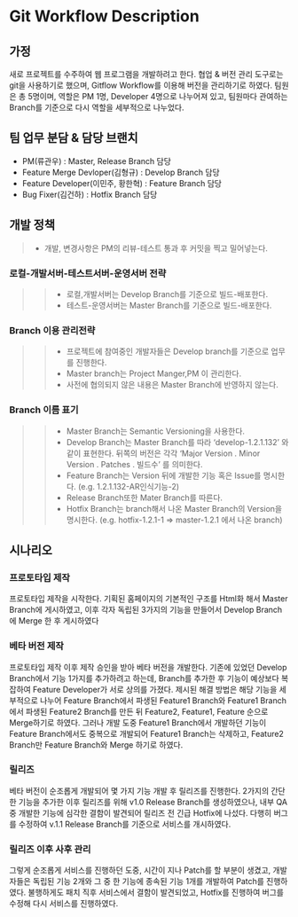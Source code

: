 
# Git Workflow Description

## 가정
새로 프로젝트를 수주하여 웹 프로그램을 개발하려고 한다.
협업 & 버전 관리 도구로는 git을 사용하기로 했으며, Gitflow Workflow를 이용해 버전을 관리하기로 하였다.
팀원은 총 5명이며, 역할은 PM 1명, Developer 4명으로 나누어져 있고, 팀원마다 관여하는 Branch를 기준으로 다시 역할을 세부적으로 나누었다.


## 팀 업무 분담 & 담당 브랜치

- PM(류관우) : Master, Release Branch 담당
- Feature Merge Devloper(김형규) : Develop Branch 담당
- Feature Developer(이민주, 황한혁) : Feature Branch 담당
- Bug Fixer(김건하) : Hotfix Branch 담당


## 개발 정책

>- 개발, 변경사항은 PM의 리뷰-테스트 통과 후 커밋을 찍고 밀어넣는다.

### 로컬-개발서버-테스트서버-운영서버 전략

>>- 로컬,개발서버는 Develop Branch를 기준으로 빌드-배포한다.
>>- 테스트-운영서버는 Master Branch를 기준으로 빌드-배포한다.

### Branch 이용 관리전략

>>- 프로젝트에 참여중인 개발자들은 Develop branch를 기준으로 업무를 진행한다.
>>- Master branch는 Project Manger,PM 이 관리한다.
>>- 사전에 협의되지 않은 내용은 Master Branch에 반영하지 않는다.

### Branch 이름 표기

>>- Master Branch는 Semantic Versioning을 사용한다.
>>- Develop Branch는 Master Branch를 따라 ‘develop-1.2.1.132’ 와 같이 표현한다. 뒤쪽의 버전은 각각 ‘Major Version . Minor Version . Patches . 빌드수’ 를 의미한다. 
>>- Feature Branch는 Version 뒤에 개발한 기능 혹은 Issue를 명시한다. (e.g. 1.2.1.132-AR인식기능-2)
>>- Release Branch또한 Mater Branch를 따른다.
>>- Hotfix Branch는 branch해서 나온 Master Branch의 Version을 명시한다. (e.g. hotfix-1.2.1-1   =>  master-1.2.1 에서 나온 branch)

## 시나리오

### 프로토타입 제작
프로토타입 제작을 시작한다. 기획된 홈페이지의 기본적인 구조를 Html화 해서 Master Branch에 게시하였고, 이후 각자 독립된 3가지의 기능을 만들어서 Develop Branch에 Merge 한 후 게시하였다

### 베타 버전 제작
프로토타입 제작 이후 제작 승인을 받아 베타 버전을 개발한다. 기존에 있었던 Develop Branch에서 기능 1가지를 추가하려고 하는데, Branch를 추가한 후 기능이 예상보다 복잡하여 Feature Developer가 서로 상의를 가졌다. 제시된 해결 방법은 해당 기능을 세부적으로 나누어 Feature Branch에서 파생된 Feature1 Branch와 Feature1 Branch에서 파생된 Feature2 Branch를 만든 뒤 Feature2, Feature1, Feature 순으로 Merge하기로 하였다.
그러나 개발 도중 Feature1 Branch에서 개발하던 기능이 Feature Branch에서도 중복으로 개발되어 Feature1 Branch는 삭제하고, Feature2 Branch만 Feature Branch와 Merge 하기로 하였다.

### 릴리즈
베타 버전이 순조롭게 개발되어 몇 가지 기능 개발 후 릴리즈를 진행한다. 2가지의 간단한 기능을 추가한 이후 릴리즈를 위해 v1.0 Release Branch를 생성하였으나, 내부 QA 중 개발한 기능에 심각한 결함이 발견되어 릴리즈 전 긴급 Hotfix에 나섰다. 다행히 버그를 수정하여 v.1.1 Release Branch를 기준으로 서비스를 개시하였다.

### 릴리즈 이후 사후 관리
그렇게 순조롭게 서비스를 진행하던 도중, 시간이 지나 Patch를 할 부분이 생겼고, 개발자들은 독립된 기능 2개와 그 중 한 기능에 종속된 기능 1개를 개발하여 Patch를 진행하였다. 불행하게도 패치 직후 서비스에서 결함이 발견되었고, Hotfix를 진행하여 버그를 수정해 다시 서비스를 진행하였다.

